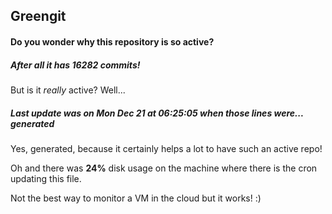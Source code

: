 ## Greengit

#### Do you wonder why this repository is so active?

##### After all it has 16282 commits!

But is it *really* active? Well...

##### Last update was on Mon Dec 21 at 06:25:05 when those lines were... generated

Yes, generated, because it certainly helps a lot to have such an active repo!

Oh and there was **24%** disk usage on the machine
where there is the cron updating this file.

Not the best way to monitor a VM in the cloud but it works! :)
